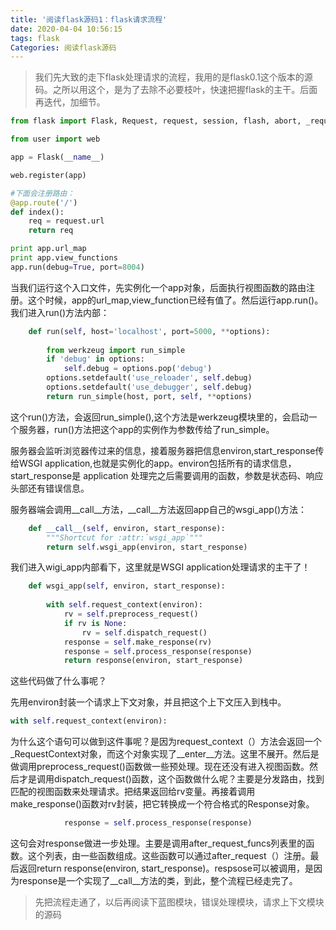 ```yaml
---
title: '阅读flask源码1：flask请求流程'
date: 2020-04-04 10:56:15
tags: flask 
Categories: 阅读flask源码
---
```


> 我们先大致的走下flask处理请求的流程，我用的是flask0.1这个版本的源码。之所以用这个，是为了去除不必要枝叶，快速把握flask的主干。后面再迭代，加细节。

```python
from flask import Flask, Request, request, session, flash, abort, _request_ctx_stack

from user import web

app = Flask(__name__)

web.register(app)

#下面会注册路由：
@app.route('/')
def index():
    req = request.url
    return req

print app.url_map
print app.view_functions
app.run(debug=True, port=8004)
```

当我们运行这个入口文件，先实例化一个app对象，后面执行视图函数的路由注册。这个时候，app的url_map,view_function已经有值了。然后运行app.run()。我们进入run()方法内部：

```python
    def run(self, host='localhost', port=5000, **options):
      
        from werkzeug import run_simple
        if 'debug' in options:
            self.debug = options.pop('debug')
        options.setdefault('use_reloader', self.debug)
        options.setdefault('use_debugger', self.debug)
        return run_simple(host, port, self, **options)
```



这个run()方法，会返回run_simple(),这个方法是werkzeug模块里的，会启动一个服务器，run()方法把这个app的实例作为参数传给了run_simple。

服务器会监听浏览器传过来的信息，接着服务器把信息environ,start_response传给WSGI application,也就是实例化的app。environ包括所有的请求信息，start_response是 application 处理完之后需要调用的函数，参数是状态码、响应头部还有错误信息。

服务器端会调用__call__方法，__call__方法返回app自己的wsgi_app()方法：

```python
    def __call__(self, environ, start_response):
        """Shortcut for :attr:`wsgi_app`"""
        return self.wsgi_app(environ, start_response)
```

我们进入wigi_app内部看下，这里就是WSGI application处理请求的主干了！

```python
    def wsgi_app(self, environ, start_response):
    
        with self.request_context(environ):
            rv = self.preprocess_request()
            if rv is None:
                rv = self.dispatch_request()
            response = self.make_response(rv)
            response = self.process_response(response)
            return response(environ, start_response)

```



这些代码做了什么事呢？

先用environ封装一个请求上下文对象，并且把这个上下文压入到栈中。

```python
with self.request_context(environ):
```



为什么这个语句可以做到这件事呢？是因为request_context（）方法会返回一个_RequestContext对象，而这个对象实现了__enter__方法。这里不展开。然后是做调用preprocess_request()函数做一些预处理。现在还没有进入视图函数。然后才是调用dispatch_request()函数，这个函数做什么呢？主要是分发路由，找到匹配的视图函数来处理请求。把结果返回给rv变量。再接着调用make_response()函数对rv封装，把它转换成一个符合格式的Response对象。

```python
            response = self.process_response(response)

```

这句会对response做进一步处理。主要是调用after_request_funcs列表里的函数。这个列表，由一些函数组成。这些函数可以通过after_request（）注册。最后返回return response(environ, start_response)。respsose可以被调用，是因为response是一个实现了__call__方法的类，到此，整个流程已经走完了。



> 先把流程走通了，以后再阅读下蓝图模块，错误处理模块，请求上下文模块的源码





